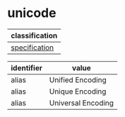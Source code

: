 # unicode

| classification
| --------------
| [specification](specification.md)

| identifier     | value
| -------------- | -----
| alias          | Unified Encoding
| alias          | Unique Encoding
| alias          | Universal Encoding